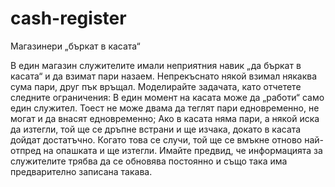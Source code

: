 # cash-register
Магазинери „бъркат в касата“ 

В един магазин служителите имали неприятния навик „да бъркат в касата“ и да взимат пари назаем. Непрекъснато някой взимал някаква сума пари, друг пък връщал. Моделирайте задачата, като отчетете следните ограничения: В един момент на касата може да „работи“ само един служител. Тоест не може двама да теглят пари едновременно, не могат и да внасят едновременно; 
Ако в касата няма пари, а някой иска да изтегли, той ще се дръпне встрани и ще изчака, докато в касата дойдат достатъчно. Когато това се случи, той ще се вмъкне отново най-отпред на опашката и ще изтегли. Имайте предвид, че информацията за служителите трябва да се обновява постоянно и също така има предварително записана такава.
